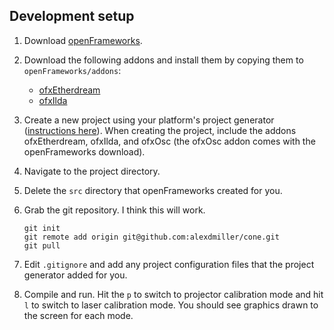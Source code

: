 ## Development setup

1.  Download [openFrameworks][1].

2.  Download the following addons and install them by copying them to `openFrameworks/addons`:
    - [ofxEtherdream][2]
    - [ofxIlda][3]

3.  Create a new project using your platform's project generator ([instructions here][4]). When creating the project, include the addons ofxEtherdream, ofxIlda, and ofxOsc (the ofxOsc addon comes with the openFrameworks download).

4.  Navigate to the project directory.

5.  Delete the `src` directory that openFrameworks created for you.

6.  Grab the git repository. I think this will work.

    ```
    git init
    git remote add origin git@github.com:alexdmiller/cone.git
    git pull
    ```

7.  Edit `.gitignore` and add any project configuration files that the project generator added for you.

8.  Compile and run. Hit the `p` to switch to projector calibration mode and hit `l` to switch to laser calibration mode. You should see graphics drawn to the screen for each mode.

[1]: http://openframeworks.cc/
[2]: https://github.com/memo/ofxEtherdream
[3]: https://github.com/memo/ofxIlda
[4]: http://openframeworks.cc/download/
